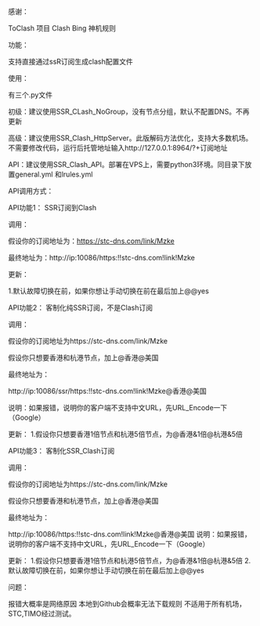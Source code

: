 感谢：

ToClash 项目 Clash Bing 神机规则

功能：

支持直接通过ssR订阅生成clash配置文件

使用：

有三个.py文件

初级：建议使用SSR_CLash_NoGroup，没有节点分组，默认不配置DNS。不再更新


高级：建议使用SSR_Clash_HttpServer。此版解码方法优化，支持大多数机场。不需要修改代码，运行后托管地址输入http://127.0.0.1:8964/?+订阅地址


API：建议使用SSR_Clash_API。部署在VPS上，需要python3环境。同目录下放置general.yml 和lrules.yml 

API调用方式：

API功能1：
SSR订阅到Clash

调用：

假设你的订阅地址为：https://stc-dns.com/link/Mzke     

最终地址为：http://ip:10086/https:!!stc-dns.com!link!Mzke

更新：

1.默认故障切换在前，如果你想让手动切换在前在最后加上@@yes

API功能2：
客制化纯SSR订阅，不是Clash订阅

调用：

假设你的订阅地址为https://stc-dns.com/link/Mzke    

假设你只想要香港和杭港节点，加上@香港@美国

最终地址为：

http://ip:10086/ssr/https:!!stc-dns.com!link!Mzke@香港@美国

说明：如果报错，说明你的客户端不支持中文URL，先URL_Encode一下（Google）

更新：
1.假设你只想要香港1倍节点和杭港5倍节点，为@香港&1倍@杭港&5倍

API功能3：
客制化SSR_Clash订阅

调用：

假设你的订阅地址为https://stc-dns.com/link/Mzke    

假设你只想要香港和杭港节点，加上@香港@美国

最终地址为：

http://ip:10086/https:!!stc-dns.com!link!Mzke@香港@美国
说明：如果报错，说明你的客户端不支持中文URL，先URL_Encode一下（Google）

更新：
1.假设你只想要香港1倍节点和杭港5倍节点，为@香港&1倍@杭港&5倍
2.默认故障切换在前，如果你想让手动切换在前在最后加上@@yes



问题：

报错大概率是网络原因
本地到Github会概率无法下载规则
不适用于所有机场，STC,TIMO经过测试。
